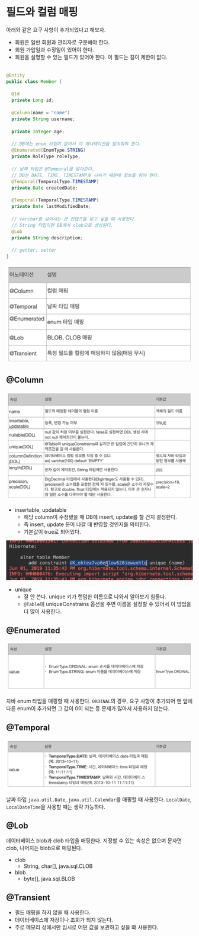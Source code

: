 # 필드와 컬럼 매핑

아래와 같은 요구 사항이 추가되었다고 해보자.

- 회원은 일반 회원과 관리자로 구분해야 한다.
- 회원 가입일과 수정일이 있어야 한다.
- 회원을 설명할 수 있는 필드가 있어야 한다. 이 필드는 길이 제한이 없다.

```java

@Entity
public class Member {

  @Id
  private Long id;

  @Column(name = "name")
  private String username;

  private Integer age;

  // DB에는 enum 타입이 없어서 이 애너테이션을 달아줘야 한다.
  @Enumerated(EnumType.STRING)
  private RoleType roleType;

  // 날짜 타입은 @Temporal을 달아준다.
  // DB는 DATE, TIME, TIMESTAMP로 나뉘기 때문에 정보를 줘야 한다.
  @Temporal(TemporalType.TIMESTAMP)
  private Date createdDate;

  @Temporal(TemporalType.TIMESTAMP)
  private Date lastModifiedDate;

  // varchar를 넘어서는 큰 컨텐츠를 넣고 싶을 때 사용한다.
  // String 타입이면 DB에서 clob으로 생성된다.
  @Lob
  private String description;
  
  // getter, setter
}
```

![](../../.gitbook/assets/kimyounghan-orm-jpa/04/스크린샷%202021-03-15%20오후%2012.39.50.png)

## @Column

![](../../.gitbook/assets/kimyounghan-orm-jpa/04/스크린샷%202021-03-15%20오후%2012.40.02.png)

- insertable, updatable
    - 해당 column이 수정됐을 때 DB에 insert, update를 할 건지 결정한다.
    - 즉 insert, update 문이 나갈 때 반영할 것인지를 의미한다.
    - 기본값이 true로 되어있다.

![](../../.gitbook/assets/kimyounghan-orm-jpa/04/스크린샷%202021-03-16%20오전%209.13.54.png)

- unique
    - 잘 안 쓴다. unique 키가 랜덤한 이름으로 나와서 알아보기 힘들다.
    - `@Table`에 uniqueConstrains 옵션을 주면 이름을 설정할 수 있어서 이 방법을 더 많이 사용한다.

## @Enumerated

![](../../.gitbook/assets/kimyounghan-orm-jpa/04/스크린샷%202021-03-15%20오후%2012.40.10.png)

자바 enum 타입을 매핑할 때 사용한다. `ORDINAL`의 경우, 요구 사항이 추가되어 맨 앞에 다른 enum이 추가되면 그 값이 0이 되는 등 문제가 많아서 사용하지 않는다.

## @Temporal

![](../../.gitbook/assets/kimyounghan-orm-jpa/04/스크린샷%202021-03-15%20오후%2012.40.18.png)

날짜 타입 `java.util.Date`, `java.util.Calendar`를 매핑할 때 사용한다. `LocalDate`, `LocalDateTime`을 사용할 때는 생략 가능하다.

## @Lob

데이터베이스 blob과 clob 타입을 매핑한다. 지정할 수 있는 속성은 없으며 문자면 clob, 나머지는 blob으로 매핑된다.

- clob
    - String, char[], java.sql.CLOB
- blob
    - byte[], java.sql.BLOB

## @Transient

- 필드 매핑을 하지 않을 때 사용한다.
- 데이터베이스에 저장이나 조회가 되지 않는다.
- 주로 메모리 상에서만 임시로 어떤 값을 보관하고 싶을 떄 사용한다.